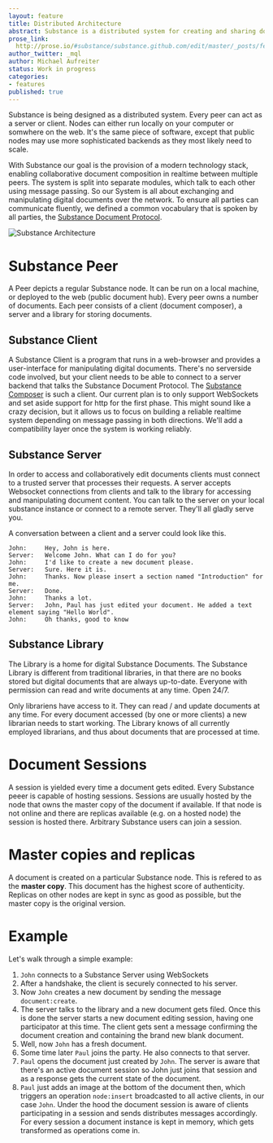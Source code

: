 ```yaml
---
layout: feature
title: Distributed Architecture
abstract: Substance is a distributed system for creating and sharing documents among peers.
prose_link:
  http://prose.io/#substance/substance.github.com/edit/master/_posts/features/0100-01-03-distributed.md
author_twitter: _mql
author: Michael Aufreiter
status: Work in progress
categories:
- features
published: true
---
```


Substance is being designed as a distributed system. Every peer can act as a server or client. Nodes can either run locally on your computer or somwhere on the web. It's the same piece of software, except that public nodes may use more sophisticated backends as they most likely need to scale.

With Substance our goal is the provision of a modern technology stack, enabling collaborative document composition in realtime between multiple peers. The system is split into separate modules, which talk to each other using message passing. So our System is all about exchanging and manipulating digital documents over the network. To ensure all parties can communicate fluently, we defined a common vocabulary that is spoken by all parties, the [Substance Document Protocol](/modules/document.html).


![Substance Architecture](http://f.cl.ly/items/1U1R140i1s0j011d131V/substance-architecture.png)


# Substance Peer

A Peer depicts a regular Substance node. It can be run on a local machine, or deployed to the web (public document hub). Every peer owns a number of documents. Each peer consists of a client (document composer), a server and a library for storing documents.


## Substance Client

A Substance Client is a program that runs in a web-browser and provides a user-interface for manipulating digital documents. There's no serverside code involved, but your client needs to be able to connect to a server backend that talks the Substance Document Protocol. The [Substance Composer](/modules/composer.html) is such a client. Our current plan is to only support WebSockets and set aside support for http for the first phase. This might sound like a crazy decision, but it allows us to focus on building a reliable realtime system depending on message passing in both directions. We'll add a compatibility layer once the system is working reliably.


## Substance Server

In order to access and collaboratively edit documents clients must connect to a trusted server that processes their requests. A server accepts Websocket connections from clients and talk to the library for accessing and manipulating document content. You can talk to the server on your local substance instance or connect to a remote server. They'll all gladly serve you.

A conversation between a client and a server could look like this.

    John:     Hey, John is here.
    Server:   Welcome John. What can I do for you?
    John:     I'd like to create a new document please.
    Server:   Sure. Here it is.
    John:     Thanks. Now please insert a section named "Introduction" for me.
    Server:   Done.
    John:     Thanks a lot.
    Server:   John, Paul has just edited your document. He added a text element saying "Hello World".
    John:     Oh thanks, good to know


## Substance Library

The Library is a home for digital Substance Documents. The Substance Library is different from traditional libraries, in that there are no books stored but digital documents that are always up-to-date. Everyone with permission can read and write documents at any time. Open 24/7.

Only librariens have access to it. They can read / and update documents at any time. For every document accessed (by one or more clients) a new librarian needs to start working. The Library knows of all currently employed librarians, and thus about documents that are processed at time.


# Document Sessions

A session is yielded every time a document gets edited. Every Substance peeer is capable of hosting sessions. Sessions are usually hosted by the node that owns the master copy of the document if available. If that node is not online and there are replicas available (e.g. on a hosted node) the session is hosted there. Arbitrary Substance users can join a session.


# Master copies and replicas

A document is created on a particular Substance node. This is refered to as the **master copy**. This document has the highest score of authenticity. Replicas on other nodes are kept in sync as good as possible, but the master copy is the original version.


# Example

Let's walk through a simple example:

1. `John` connects to a Substance Server using WebSockets
1. After a handshake, the client is securely connected to his server.
1. Now `John` creates a new document by sending the message `document:create`.
1. The server talks to the library and a new document gets filed. Once this is done the server starts a new document editing session, having one participator at this time. The client gets sent a message confirming the document creation and containing the brand new blank document.
1. Well, now `John` has a fresh document.
1. Some time later `Paul` joins the party. He also connects to that server.
1. `Paul` opens the document just created by `John`. The server is aware that there's an active document session so John just joins that session and as a response gets the current state of the document.
1. `Paul` just adds an image at the bottom of the document then, which triggers an operation `node:insert` broadcasted to all active clients, in our case `John`. Under the hood the document session is aware of clients participating in a session and sends distributes messages accordingly. For every session a document instance is kept in memory, which gets transformed as operations come in.
